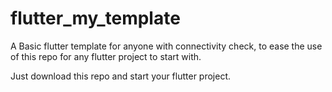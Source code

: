 # flutter_my_template

A Basic flutter template for anyone with connectivity check, to ease the use of this repo for any flutter project to start with.

Just download this repo and start your flutter project.
